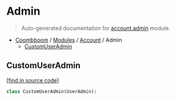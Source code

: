 # Admin

> Auto-generated documentation for [account.admin](..\..\account\admin.py) module.

- [Coombboom](..\README.md#coombboom-index) / [Modules](..\MODULES.md#coombboom-modules) / [Account](index.md#account) / Admin
    - [CustomUserAdmin](#customuseradmin)

## CustomUserAdmin

[[find in source code]](..\..\account\admin.py#L9)

```python
class CustomUserAdmin(UserAdmin):
```
